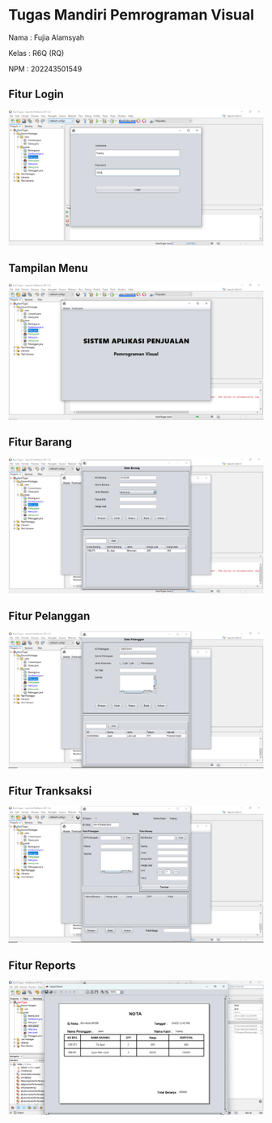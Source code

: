 
# Tugas Mandiri Pemrograman Visual


Nama : Fujia Alamsyah

Kelas : R6Q (RQ)

NPM : 202243501549

## Fitur Login
![App Screenshot](https://raw.githubusercontent.com/abisamsuu/MataKuliah_Pemrograman_Visual/refs/heads/master/Gallery/kasir_login.png)

## Tampilan Menu
![App Screenshot](https://raw.githubusercontent.com/abisamsuu/MataKuliah_Pemrograman_Visual/refs/heads/master/Gallery/kasir_menu.png)

## Fitur Barang
![App Screenshot](https://raw.githubusercontent.com/abisamsuu/MataKuliah_Pemrograman_Visual/refs/heads/master/Gallery/kasir_master_barang.png)

## Fitur Pelanggan
![App Screenshot](https://raw.githubusercontent.com/abisamsuu/MataKuliah_Pemrograman_Visual/refs/heads/master/Gallery/kasir_master_pelanggan.png)

## Fitur Tranksaksi
![App Screenshot](https://raw.githubusercontent.com/abisamsuu/MataKuliah_Pemrograman_Visual/refs/heads/master/Gallery/kasir_tranksaksi.png)

## Fitur Reports
![App Screenshot](https://raw.githubusercontent.com/abisamsuu/MataKuliah_Pemrograman_Visual/refs/heads/master/Gallery/kasir_reports.png)